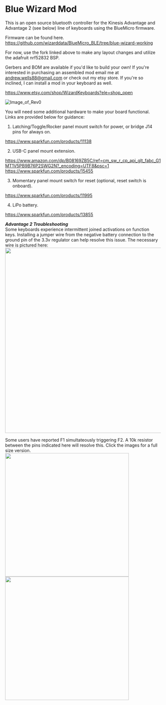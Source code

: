 # Blue Wizard Mod

This is an open source bluetooth controller for the Kinesis Advantage and Advantage 2 (see below) line of keyboards using the BlueMicro firmware.

Firmware can be found here. https://github.com/wizarddata/BlueMicro_BLE/tree/blue-wizard-working

For now, use the fork linked above to make any layout changes and utilize the adafruit nrf52832 BSP.

Gerbers and BOM are available if you'd like to build your own! If you're interested in purchasing an assembled mod email me at andrew.wells88@gmail.com or check out my etsy store. If you're so inclined, I can install a mod in your keyboard as well.
 
 https://www.etsy.com/shop/WizardKeyboards?ele=shop_open
 
![Image_of_Rev0](https://github.com/wizarddata/Blue-Wizard-Mod/blob/master/Pictures/20200911_090510.jpg)

You will need some additional hardware to make your board functional. Links are provided below for guidance:

1) Latching/Toggle/Rocker panel mount switch for power, or bridge J14 pins for always on. 

 https://www.sparkfun.com/products/11138

2) USB-C panel mount extension.
 
 https://www.amazon.com/dp/B08169ZB5C/ref=cm_sw_r_cp_api_glt_fabc_G1MT1V5PB9B76P2SWG2N?_encoding=UTF8&psc=1
 https://www.sparkfun.com/products/15455  
 
3) Momentary panel mount switch for reset (optional, reset switch is onboard).

 https://www.sparkfun.com/products/11995

4) LiPo battery.

 https://www.sparkfun.com/products/13855
 

***Advantage 2 Troubleshooting***  
Some keyboards experience intermittent joined activations on function keys. Installing a jumper wire from the negative battery connection to the ground pin of the 3.3v regulator can help resolve this issue. The necessary wire is pictured here:  
<img src="https://github.com/wizarddata/Blue-Wizard-Mod/blob/master/Pictures/Advantage_2_Wire.jpg" width="600" />

Some users have reported F1 simultateously triggering F2. A 10k resistor between the pins indicated here will resolve this. Click the images for a full size version.  
<img src="https://github.com/wizarddata/Blue-Wizard-Mod/blob/master/Pictures/pull%20up%201.jpg" width="400" />
<img src="https://github.com/wizarddata/Blue-Wizard-Mod/blob/master/Pictures/pull%20up%202.jpg" width="400" />
